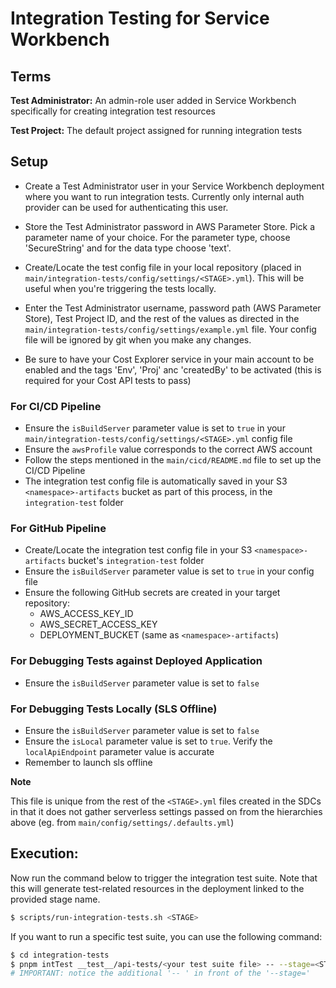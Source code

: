 # Integration Testing for Service Workbench

## Terms

**Test Administrator:** An admin-role user added in Service Workbench specifically for creating integration test resources

**Test Project:** The default project assigned for running integration tests

## Setup

- Create a Test Administrator user in your Service Workbench deployment where you want to run integration tests.
  Currently only internal auth provider can be used for authenticating this user.

- Store the Test Administrator password in AWS Parameter Store. Pick a parameter name of your choice. For the parameter type, choose 'SecureString' and for the data type choose 'text'.

- Create/Locate the test config file in your local repository (placed in `main/integration-tests/config/settings/<STAGE>.yml`). This will be useful when you're triggering the tests locally.

- Enter the Test Administrator username, password path (AWS Parameter Store), Test Project ID, and the rest of the values as directed in the `main/integration-tests/config/settings/example.yml` file. Your config file will be ignored by git when you make any changes.
- Be sure to have your Cost Explorer service in your main account to be enabled and the tags 'Env', 'Proj' anc 'createdBy' to be activated (this is required for your Cost API tests to pass)

### For CI/CD Pipeline

- Ensure the `isBuildServer` parameter value is set to `true` in your `main/integration-tests/config/settings/<STAGE>.yml` config file
- Ensure the `awsProfile` value corresponds to the correct AWS account
- Follow the steps mentioned in the `main/cicd/README.md` file to set up the CI/CD Pipeline
- The integration test config file is automatically saved in your S3 `<namespace>-artifacts` bucket as part of this process, in the `integration-test` folder

### For GitHub Pipeline

- Create/Locate the integration test config file in your S3 `<namespace>-artifacts` bucket's `integration-test` folder
- Ensure the `isBuildServer` parameter value is set to `true` in your config file
- Ensure the following GitHub secrets are created in your target repository: 
  - AWS_ACCESS_KEY_ID
  - AWS_SECRET_ACCESS_KEY
  - DEPLOYMENT_BUCKET (same as `<namespace>-artifacts`)


### For Debugging Tests against Deployed Application

- Ensure the `isBuildServer` parameter value is set to `false`

### For Debugging Tests Locally (SLS Offline)

- Ensure the `isBuildServer` parameter value is set to `false`
- Ensure the `isLocal` parameter value is set to `true`. Verify the `localApiEndpoint` parameter value is accurate
- Remember to launch sls offline

**Note**

This file is unique from the rest of the `<STAGE>.yml` files created in the SDCs in that it does not gather serverless settings passed on from the hierarchies above (eg. from `main/config/settings/.defaults.yml`)

## Execution:

Now run the command below to trigger the integration test suite. Note that this will generate test-related resources in the deployment linked to the provided stage name.

```bash
$ scripts/run-integration-tests.sh <STAGE>
```

If you want to run a specific test suite, you can use the following command:

```bash
$ cd integration-tests
$ pnpm intTest __test__/api-tests/<your test suite file> -- --stage=<STAGE>
# IMPORTANT: notice the additional '-- ' in front of the '--stage='
```
